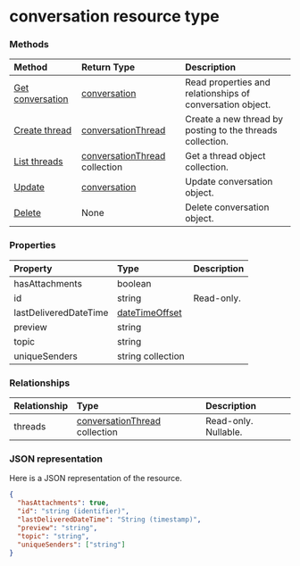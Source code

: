 # conversation resource type




### Methods

| Method		   | Return Type	|Description|
|:---------------|:--------|:----------|
|[Get conversation](../api/conversation_get.md) | [conversation](conversation.md) |Read properties and relationships of conversation object.|
|[Create thread](../api/conversation_post_threads.md) |[conversationThread](conversationthread.md)| Create a new thread by posting to the threads collection.|
|[List threads](../api/conversation_list_threads.md) |[conversationThread](conversationthread.md) collection| Get a thread object collection.|
|[Update](../api/conversation_update.md) | [conversation](conversation.md)	|Update conversation object. |
|[Delete](../api/conversation_delete.md) | None |Delete conversation object. |

### Properties
| Property	   | Type	|Description|
|:---------------|:--------|:----------|
|hasAttachments|boolean||
|id|string| Read-only.|
|lastDeliveredDateTime|[dateTimeOffset](datetimeoffset.md)||
|preview|string||
|topic|string||
|uniqueSenders|string collection||

### Relationships
| Relationship | Type	|Description|
|:---------------|:--------|:----------|
|threads|[conversationThread](conversationthread.md) collection| Read-only. Nullable.|

### JSON representation

Here is a JSON representation of the resource.

<!-- {
  "blockType": "resource",
  "optionalProperties": [

  ],
  "@odata.type": "microsoft.graph.conversation"
}-->

```json
{
  "hasAttachments": true,
  "id": "string (identifier)",
  "lastDeliveredDateTime": "String (timestamp)",
  "preview": "string",
  "topic": "string",
  "uniqueSenders": ["string"]
}

```

<!-- uuid: 8fcb5dbc-d5aa-4681-8e31-b001d5168d79
2015-10-25 14:57:30 UTC -->
<!-- {
  "type": "#page.annotation",
  "description": "conversation resource",
  "keywords": "",
  "section": "documentation",
  "tocPath": ""
}-->